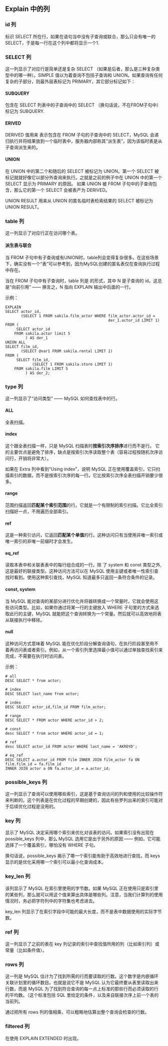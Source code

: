 ## Explain 中的列

### id 列
标识 SELECT 所在行，如果在语句当中没有子查询或联合，那么只会有唯一的SELECT，于是每一行在这个列中都将显示一个1.



### SELECT 列
这一列显示了对应行是简单还是复杂 SELECT （如果是后者，那么是三种复杂类型中的哪一种）。SIMPLE 值以为着查询不包括子查询和 UNION。如果查询有任何复杂的子部分，则最外层表标记为 PRIMARY，其它部分标记如下：

#### SUBQUERY
包含在 SELECT 列表中的子查询中的 SELECT （换句话说，不在FROM子句中）标记为 SUBQUERY.

#### ERIVED
DERIVED 值用来 表示包含在 FROM 子句的子查询中的 SELECT，MySQL 会递归执行并将结果放到一个临时表中，服务器内部称其“派生表”，因为该临时表是从子查询派生来的。

#### UNION
在 UNION 中的第二个和随后的 SELECT 被标记为 UNION。第一个 SELECT 被标记就就好像它以部分外查询来执行。之就是之前的例子中在 UNION 中的第一个 SELECT 显示为 PRIMARY 的原因。
如果 UNION 被 FROM 子句中的子查询包含，那么它的第一个 SELECT 会被表产为 DERIVED。

UNION RESULT
用来从 UNION 的匿名临时表检索结果的 SELECT 被标记为 UNION RESULT。



### table 列
这一列显示了对应行正在访问哪个表。

#### 派生表与联合
当 FROM 子句中有子查询或有UNION时，table列会变得复杂很多。在这些场景下，确实没有一个“表”可以参考到，因为MySQL创建的匿名表仅在查询执行过程中存在。

当在 FROM 子句中有子查询时，table 列是 <derivedN> 的形式，其中 N 是子查询的 id。这总是“向前引用” —— 换言之，N 指向 EXPLAIN 输出中后面的一行。

示例：
```
EXPLAIN
SELECT actor_id,
       (SELECT 1 FROM sakila.film_actor WHERE film_actor.actor_id =
                                              der_1.actor_id LIMIT 1)
FROM (
     SELECT actor_id
    FROM sakila.actor limit 5
         ) AS der_1
UNION ALL
SELECT film_id,
       (SELECT @var1 FROM sakila.rental LIMIT 1)
FROM (
     SELECT film_id,
            (SELECT 1 FROM sakila.store LIMIT 1)
    FROM sakila.film LIMIT 5
         ) AS der_2;
```



### type 列
这一列显示了“访问类型” —— MySQL 如何查找表中的行。

#### ALL
全表扫描。

#### index
这个跟全表扫描一样，只是 MySQL 扫描表时**按索引次序排序**进行而不是行。
它的主要优点是避免了排序，缺点是按索引次序读取整个表（容易过程按随机次序访问行，开销将非常大）。

如果在 Extra 列中看到“Using index”，说明 MySQL 正在使用覆盖索引，它只扫描索引的数据，而不是按索引次序的每一行。它比按索引次序全表扫描开销要少很多。

#### range
范围扫描返回**匹配某个索引范围**的行。它就是一个有限制的索引扫描。它比全索引扫描好一点，不用遍历全部索引。

#### ref
这是一种索引访问，它返回**匹配某个单值**的行。这种访问只有当使用非唯一索引或唯一索引的非唯一前缀时才会发生。

#### eq_ref
读取本表中和关联表表中的每行组合成的一行。除 了 system 和 const 类型之外, 这是最好的联接类型。这种访问方法可以在 MySQL 使用主键或者唯一性索引查找时看到。使用这种索引查找，MySQL 知道最多只返回一条符合条件的记录。

#### const, system
当 MySQL 能对查询的某部分进行优化并将器转换成一个常量时，它就会使用这些访问类型。比如，如果你通过将某一行的主键放入 WHERE 子句里的方式来选取此行的主键，MySQL 就能把这个查询转换为一个常量。然后就可以高效地将表从联接执行中移除。

#### null
这种访问方式意味着 MySQL 能在优化阶段分解查询语句，在执行阶段甚至用不着再访问表或者索引。例如，从一个索引列里选择最小值可以通过单独查找索引来完成，不需要在执行时访问表。

示例：
```
# all
DESC SELECT * from actor;

# index
DESC SELECT last_name from actor;

# index
DESC SELECT actor_id,film_id FROM film_actor;

# range
DESC SELECT * FROM actor WHERE actor_id > 2;

# const
desc SELECT * from actor WHERE actor_id = 1;

# ref
desc SELECT actor_id FROM actor WHERE last_name = 'AKROYD';

# eq_ref
DESC SELECT a.actor_id FROM film INNER JOIN film_actor fa ON film.film_id = fa.film_id
INNER JOIN actor a ON fa.actor_id = a.actor_id;
```


### possible_keys 列
这一列显示了查询可以使用哪些索引，这是基于查询访问的列和使用的比较操作符来判断的。这个列表是在优化过程的早期创建的，因此有些罗列出来的索引可能对于后续优化过程是没用的。



### key 列
显示了 MySQL 决定采用哪个索引来优化对该表的访问。如果索引没有出现在 possible_keys 列中，那么 MySQL 选用它是出于另外的原因 —— 例如，它可能选择了一个覆盖索引，哪怕没有 WHERE 子句。

换句话说，possible_keys 揭示了哪一个索引能有助于高效地进行查找，而 keys 显示的是优化采用哪一个索引可以最小化查询成本。



### key_len 列
该列显示了 MySQL 在索引里使用的字节数。如果 MySQL 正在使用只是索引里的某些列，那么就可以用这个值来算出具体是哪些列。注意，当我们计算列的使用情况时，务必把字符列中的字符集也考虑进去。

key_len 列显示了在索引字段中可能的最大长度，而不是表中数据使用的实际字节数。



### ref 列
这一列显示了之前的表在 key 列记录的索引中查找值所用的列（比如索引列）或常量（比如条件值）。



### rows 列
这一列是 MySQL 估计为了找到所需的行而要读取的行数。这个数字是内嵌循环关联计划里的循环数目。也就是说它不是 MySQL 认为它最终要从表里读取出来行数，而是 MySQL 为了找到符合查询的每一点上标准的那些行而必须读取的行的平均数。（这个标准包括 SQL 里给定的条件，以及来自联接次序上前一个表的当前列。

通过把所有 rows 列的值相乘，可以粗略地估算出整个查询会检查的行数。



### filtered 列
在使用 EXPLAIN EXTENDED 时出现。



